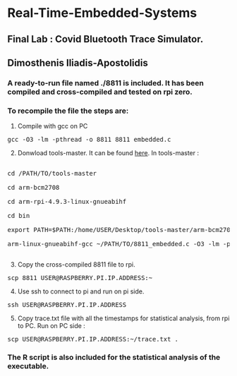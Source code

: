 # Real-Time-Embedded-Systems
## Final Lab : Covid Bluetooth Trace Simulator.
## Dimosthenis Iliadis-Apostolidis

### A ready-to-run file named ./8811 is included. It has been compiled and cross-compiled and tested on rpi zero.
### To recompile the file the steps are:

1. Compile with gcc on PC

<pre>
gcc -O3 -lm -pthread -o 8811 8811_embedded.c
</pre>

2. Donwload tools-master. It can be found [here](https://github.com/raspberrypi/tools). In tools-master :

<pre>

cd /PATH/TO/tools-master

cd arm-bcm2708

cd arm-rpi-4.9.3-linux-gnueabihf

cd bin

export PATH=$PATH:/home/USER/Desktop/tools-master/arm-bcm2708/arm-rpi-4.9.3-linux-gnueabihf/bin

arm-linux-gnueabihf-gcc ~/PATH/TO/8811_embedded.c -O3 -lm -pthread -o ~/PATH/TO/GCC-COMPILED/8811 -std=gnu99

</pre>

3. Copy the cross-compiled 8811 file to rpi.

<pre>
scp 8811 USER@RASPBERRY.PI.IP.ADDRESS:~
</pre>

4. Use ssh to connect to pi and run on pi side.

<pre>
ssh USER@RASPBERRY.PI.IP.ADDRESS
</pre>

5. Copy trace.txt file with all the timestamps for statistical analysis, from rpi to PC. Run on PC side :

<pre>
scp USER@RASPBERRY.PI.IP.ADDRESS:~/trace.txt .
</pre>

### The R script is also included for the statistical analysis of the executable.
